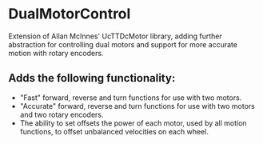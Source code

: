 # DualMotorControl

Extension of Allan McInnes' UcTTDcMotor library, adding further abstraction for controlling dual motors and support for more accurate motion with rotary encoders.

## Adds the following functionality:
 - "Fast" forward, reverse and turn functions for use with two motors.
 - "Accurate" forward, reverse and turn functions for use with two motors and two rotary encoders.
 - The ability to set offsets the power of each motor, used by all motion functions, to offset unbalanced velocities on each wheel.  